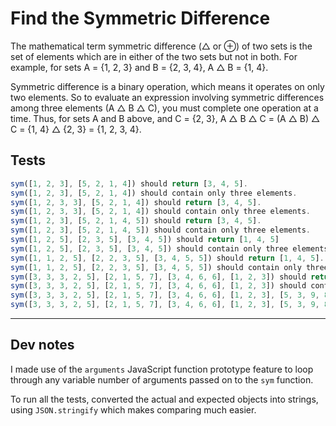 # Find the Symmetric Difference

The mathematical term symmetric difference (△ or ⊕) of two sets is the set of elements which are in either of the two sets but not in both. For example, for sets A = {1, 2, 3} and B = {2, 3, 4}, A △ B = {1, 4}.

Symmetric difference is a binary operation, which means it operates on only two elements. So to evaluate an expression involving symmetric differences among three elements (A △ B △ C), you must complete one operation at a time. Thus, for sets A and B above, and C = {2, 3}, A △ B △ C = (A △ B) △ C = {1, 4} △ {2, 3} = {1, 2, 3, 4}.

## Tests

```javascript
sym([1, 2, 3], [5, 2, 1, 4]) should return [3, 4, 5].
sym([1, 2, 3], [5, 2, 1, 4]) should contain only three elements.
sym([1, 2, 3, 3], [5, 2, 1, 4]) should return [3, 4, 5].
sym([1, 2, 3, 3], [5, 2, 1, 4]) should contain only three elements.
sym([1, 2, 3], [5, 2, 1, 4, 5]) should return [3, 4, 5].
sym([1, 2, 3], [5, 2, 1, 4, 5]) should contain only three elements.
sym([1, 2, 5], [2, 3, 5], [3, 4, 5]) should return [1, 4, 5]
sym([1, 2, 5], [2, 3, 5], [3, 4, 5]) should contain only three elements.
sym([1, 1, 2, 5], [2, 2, 3, 5], [3, 4, 5, 5]) should return [1, 4, 5].
sym([1, 1, 2, 5], [2, 2, 3, 5], [3, 4, 5, 5]) should contain only three elements.
sym([3, 3, 3, 2, 5], [2, 1, 5, 7], [3, 4, 6, 6], [1, 2, 3]) should return [2, 3, 4, 6, 7].
sym([3, 3, 3, 2, 5], [2, 1, 5, 7], [3, 4, 6, 6], [1, 2, 3]) should contain only five elements.
sym([3, 3, 3, 2, 5], [2, 1, 5, 7], [3, 4, 6, 6], [1, 2, 3], [5, 3, 9, 8], [1]) should return [1, 2, 4, 5, 6, 7, 8, 9].
sym([3, 3, 3, 2, 5], [2, 1, 5, 7], [3, 4, 6, 6], [1, 2, 3], [5, 3, 9, 8], [1]) should contain only eight elements.
```

---

## Dev notes

I made use of the `arguments` JavaScript function prototype feature to loop through any variable number of arguments passed on to the `sym` function.

To run all the tests, converted the actual and expected objects into strings, using `JSON.stringify` which makes comparing much easier.
